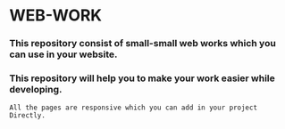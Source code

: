 # WEB-WORK

### This repository consist of small-small web works which you can use in your website.
### This repository will help you to make your work easier while developing.
```
All the pages are responsive which you can add in your project Directly.
```

